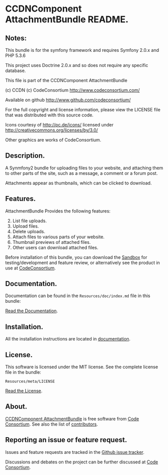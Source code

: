 CCDNComponent AttachmentBundle README.
======================================

  
## Notes:  
  
This bundle is for the symfony framework and requires Symfony 2.0.x and PHP 5.3.6
  
This project uses Doctrine 2.0.x and so does not require any specific database.
  

This file is part of the CCDNComponent AttachmentBundle

(c) CCDN (c) CodeConsortium <http://www.codeconsortium.com/> 

Available on github <http://www.github.com/codeconsortium/>

For the full copyright and license information, please view the LICENSE
file that was distributed with this source code.

Icons courtesy of http://pc.de/icons/ licensed under http://creativecommons.org/licenses/by/3.0/

Other graphics are works of CodeConsortium.

## Description.

A Synmfony2 bundle for uploading files to your website, and attaching them to other parts of the site, such as a message, a comment or a forum post.

Attachments appear as thumbnails, which can be clicked to download.

## Features.

AttachmentBundle Provides the following features:

2. List file uploads.
1. Upload files.
3. Delete uploads.
4. Attach files to various parts of your website.
5. Thumbnail previews of attached files.
6. Other users can download attached files.

Before installation of this bundle, you can download the [Sandbox](https://github.com/codeconsortium/CCDNForumSandBox) for testing/development and feature review, or alternatively see the product in use at [CodeConsortium](http://www.codeconsortium.com).

## Documentation.

Documentation can be found in the `Resources/doc/index.md` file in this bundle:

[Read the Documentation](http://github.com/codeconsortium/AttachmentBundle/blob/master/Resources/doc/index.md).

## Installation.

All the installation instructions are located in [documentation](http://github.com/codeconsortium/AttachmentBundle/blob/master/Resources/doc/Install.md).

## License.

This software is licensed under the MIT license. See the complete license file in the bundle:

	Resources/meta/LICENSE

[Read the License](http://github.com/codeconsortium/AttachmentBundle/blob/master/Resources/meta/LICENSE).

## About.

[CCDNComponent AttachmentBundle](http://github.com/codeconsortium/AttachmentBundle) is free software from [Code Consortium](http://www.codeconsortium.com). 
See also the list of [contributors](http://github.com/codeconsortium/AttachmentBundle/contributors).

## Reporting an issue or feature request.

Issues and feature requests are tracked in the [Github issue tracker](http://github.com/codeconsortium/AttachmentBundle/issues).

Discussions and debates on the project can be further discussed at [Code Consortium](http://www.codeconsortium.com).
